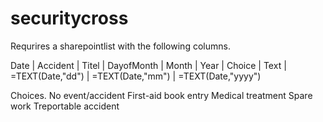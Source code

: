 # securitycross

Requrires a sharepointlist with the following columns. 

Date | Accident | Titel | DayofMonth       | Month            | Year 
     | Choice   | Text  | =TEXT(Date,"dd") | =TEXT(Date,"mm") | =TEXT(Date,"yyyy")

Choices. 
No event/accident
First-aid book entry
Medical treatment
Spare work
Treportable accident

